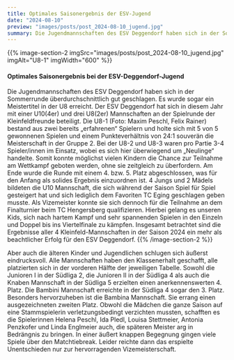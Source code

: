```yaml
---
title: Optimales Saisonergebnis der ESV-Jugend
date: "2024-08-10"
preview: "images/posts/post_2024-08-10_jugend.jpg"
summary: Die Jugendmannschaften des ESV Deggendorf haben sich in der Sommerrunde überdurchschnittlich gut geschlagen. Es wurde sogar ein Meistertitel in der U8 erreicht. Der ESV Deggendorf hat sic...
---
```


{{% image-section-2 imgSrc="images/posts/post_2024-08-10_jugend.jpg" imgAlt="U8-1" imgWidth="600" %}}
#### Optimales Saisonergebnis bei der ESV-Deggendorf-Jugend

Die Jugendmannschaften des ESV Deggendorf haben sich in der Sommerrunde überdurchschnittlich gut geschlagen. Es wurde sogar ein Meistertitel in der U8 erreicht. Der ESV Deggendorf hat sich in diesem Jahr mit einer U10(4er) und drei U8(2er) Mannschaften an der Spielrunde der Kleinfeldfreunde beteiligt. Die U8-1 (Foto: Maxim Peschl, Felix Rainer) bestand aus zwei bereits „erfahrenen“ Spielern und holte sich mit 5 von 5 gewonnenen Spielen und einem Punkteverhältnis von 24:1 souverän die Meisterschaft in der Gruppe 2. Bei der U8-2 und U8-3 waren pro Partie 3-4 Spieler/innen im Einsatz, wobei es sich hier überwiegend um „Neulinge“ handelte. Somit konnte möglichst vielen Kindern die Chance zur Teilnahme am Wettkampf geboten werden, ohne sie zeitgleich zu überfordern. Am Ende wurde die Runde mit einem 4. bzw. 5. Platz abgeschlossen, was für den Anfang als solides Ergebnis einzuordnen ist. 4 Jungs und 2 Mädels bildeten die U10 Mannschaft, die sich während der Saison Spiel für Spiel gesteigert hat und sich lediglich dem Favoriten TC Eging geschlagen geben musste. Als Vizemeister konnte sie sich dennoch für die Teilnahme an dem Finalturnier beim TC Hengersberg qualifizieren. Hierbei gelang es unseren Kids, sich nach hartem Kampf und sehr spannenden Spielen in den Einzeln und Doppel bis ins Viertelfinale zu kämpfen. Insgesamt betrachtet sind die Ergebnisse aller 4 Kleinfeld-Mannschaften in der Saison 2024 ein mehr als beachtlicher Erfolg für den ESV Deggendorf.
{{% /image-section-2 %}}

Aber auch die älteren Kinder und Jugendlichen schlugen sich äußerst eindrucksvoll. Alle Mannschaften haben den Klassenerhalt geschafft, alle platzierten sich in der vorderen Hälfte der jeweiligen Tabelle. Sowohl die Junioren I in der Südliga 2, die Junioren II in der Südliga 4 als auch die Knaben Mannschaft in der Südliga 5 erzielten einen anerkennenswerten 4. Platz. Die Bambini Mannschaft erreichte in der Südliga 4 sogar den 3. Platz. Besonders hervorzuheben ist die Bambina Mannschaft. Sie errang einen ausgezeichneten zweiten Platz. Obwohl die Mädchen die ganze Saison auf eine Stammspielerin verletzungsbedingt verzichten mussten, schafften es die Spielerinnen Helena Peschl, Ida Pledl, Louisa Stettmeier, Antonia Penzkofer und Linda Englmeier auch, die späteren Meister arg in Bedrängnis zu bringen. In einer äußert knappen Begegnung gingen viele Spiele über den Matchtiebreak. Leider reichte dann das erspielte Unentschieden nur zur hervorragenden Vizemeisterschaft.

